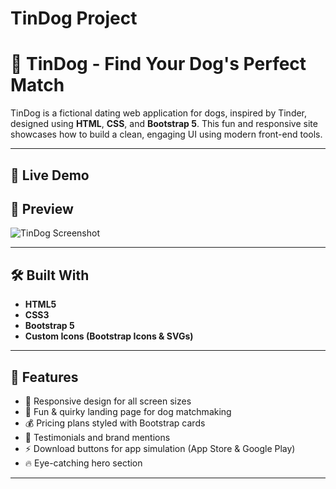# TinDog Project
# 🐶 TinDog - Find Your Dog's Perfect Match

TinDog is a fictional dating web application for dogs, inspired by Tinder, designed using **HTML**, **CSS**, and **Bootstrap 5**. This fun and responsive site showcases how to build a clean, engaging UI using modern front-end tools.

---

## 🚀 Live Demo

## 📸 Preview

![TinDog Screenshot](./images/screenshot.png) <!-- Optional: Add your own screenshot here -->

---

## 🛠️ Built With

- **HTML5**
- **CSS3**
- **Bootstrap 5**
- **Custom Icons (Bootstrap Icons & SVGs)**

---

## 🧩 Features

- 📱 Responsive design for all screen sizes
- 🐾 Fun & quirky landing page for dog matchmaking
- 💰 Pricing plans styled with Bootstrap cards
- 💬 Testimonials and brand mentions
- ⚡ Download buttons for app simulation (App Store & Google Play)
- 🔥 Eye-catching hero section

---


